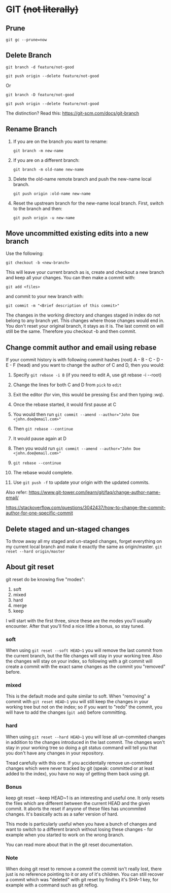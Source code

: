 # GIT ~~(not literally)~~


## Prune
`git gc --prune=now`

## Delete Branch
`git branch -d feature/not-good`

`git push origin --delete feature/not-good`

Or

`git branch -D feature/not-good`

`git push origin --delete feature/not-good`

The distinction? Read this: https://git-scm.com/docs/git-branch

## Rename Branch
1. If you are on the branch you want to rename:
   
   `git branch -m new-name`

2. If you are on a different branch:
   
   `git branch -m old-name new-name`

3. Delete the old-name remote branch and push the new-name local branch.
   
   `git push origin :old-name new-name`

4. Reset the upstream branch for the new-name local branch. First, switch to the branch and then:
   
   `git push origin -u new-name`

## Move uncommitted existing edits into a new branch
Use the following:

`git checkout -b <new-branch>`

This will leave your current branch as is, create and checkout a new branch and keep all your changes. You can then make a commit with:

`git add <files>`

and commit to your new branch with:

`git commit -m "<Brief description of this commit>"`

The changes in the working directory and changes staged in index do not belong to any branch yet. This changes where those changes would end in. You don't reset your original branch, it stays as it is. The last commit on <old-branch> will still be the same. Therefore you checkout -b and then commit.

## Change commit author and email using rebase
If your commit history is with following commit hashes (root) A - B - C - D - E - F (head) and you want to change the 
author of C and D, then you would: 

1. Specify `git rebase -i B` (if you need to edit A, use git rebase -i --root)


2. Change the lines for both C and D from `pick` to `edit`


3. Exit the editor (for vim, this would be pressing Esc and then typing :wq).


4. Once the rebase started, it would first pause at C


5. You would then run `git commit --amend --author="John Doe <john.doe@email.com>"`


6. Then `git rebase --continue`


7. It would pause again at D


8. Then you would run `git commit --amend --author="John Doe <john.doe@email.com>"`


9. `git rebase --continue`


10. The rebase would complete.


11. Use `git push -f` to update your origin with the updated commits.

Also refer: https://www.git-tower.com/learn/git/faq/change-author-name-email/


https://stackoverflow.com/questions/3042437/how-to-change-the-commit-author-for-one-specific-commit

## Delete staged and un-staged changes
To throw away all my staged and un-staged changes, forget everything on my current local branch and make it exactly the same as origin/master.
`git reset --hard origin/master`

## About git reset
git reset do be knowing five "modes": 
1. soft
2. mixed 
3. hard 
4. merge
5. keep
   
I will start with the first three, since these are the modes you'll usually encounter. After that you'll find a nice little a bonus, so stay tuned.

### soft
When using `git reset --soft HEAD~1` you will remove the last commit from the current branch, but the file changes will stay in your working tree. Also the changes will stay on your index, so following with a git commit will create a commit with the exact same changes as the commit you "removed" before.

### mixed
This is the default mode and quite similar to soft. When "removing" a commit with `git reset HEAD~1` you will still keep the changes in your working tree but not on the index; so if you want to "redo" the commit, you will have to add the changes (`git add`) before committing.

### hard
When using `git reset --hard HEAD~1` you will lose all un-commited changes in addition to the changes introduced in the last commit. The changes won't stay in your working tree so doing a git status command will tell you that you don't have any changes in your repository.

Tread carefully with this one. If you accidentally remove un-commited changes which were never tracked by git (speak: committed or at least added to the index), you have no way of getting them back using git.

### Bonus
keep
git reset --keep HEAD~1 is an interesting and useful one. It only resets the files which are different between the current HEAD and the given commit. It aborts the reset if anyone of these files has uncommited changes. It's basically acts as a safer version of hard.

This mode is particularly useful when you have a bunch of changes and want to switch to a different branch without losing these changes - for example when you started to work on the wrong branch.

You can read more about that in the git reset documentation.

### Note
When doing git reset to remove a commit the commit isn't really lost, there just is no reference pointing to it or any of it's children. You can still recover a commit which was "deleted" with git reset by finding it's SHA-1 key, for example with a command such as git reflog.
